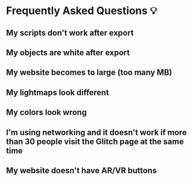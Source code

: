 # Frequently Asked Questions 💡

## My scripts don't work after export
## My objects are white after export
## My website becomes to large (too many MB)
## My lightmaps look different
## My colors look wrong
## I'm using networking and it doesn't work if more than 30 people visit the Glitch page at the same time
## My website doesn't have AR/VR buttons

